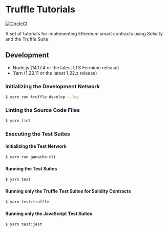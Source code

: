 # Truffle Tutorials
[![CircleCI](https://circleci.com/gh/jrgriffiniii/truffle-tutorials/tree/main.svg?style=svg)](https://circleci.com/gh/jrgriffiniii/truffle-tutorials/tree/main)

A set of tutorials for implementing Ethereum smart contracts using Solidity and the Truffle Suite.

## Development

* Node.js (14.17.4 or the latest LTS Fermium release)
* Yarn (1.22.11 or the latest 1.22.z release)

### Initializing the Development Network

```bash
$ yarn run truffle develop --log
```

### Linting the Source Code Files

```bash
$ yarn lint
```

### Executing the Test Suites

#### Initializing the Test Network

```bash
$ yarn run ganache-cli
```

#### Running the Test Suites

```bash
$ yarn test
```

#### Running only the Truffle Test Suites for Solidity Contracts

```bash
$ yarn test:truffle
```

#### Running only the JavaScript Test Suites

```bash
$ yarn test:jest
```
